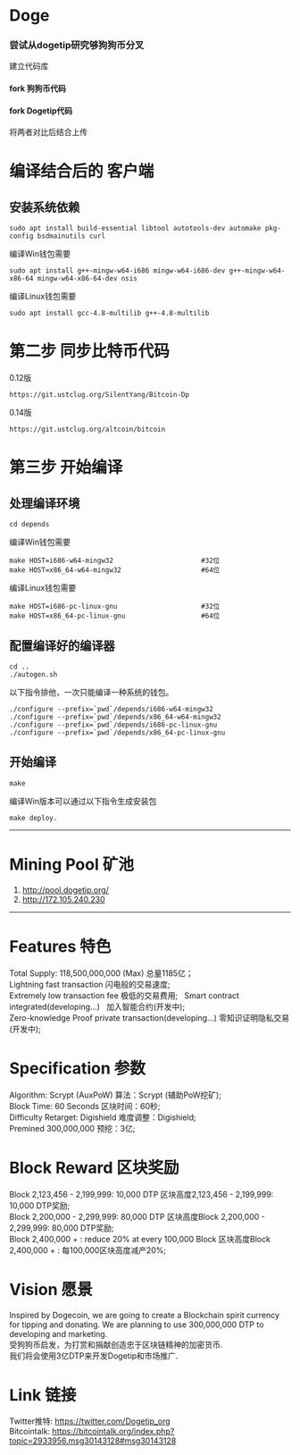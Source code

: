 # Doge
### 尝试从dogetip研究够狗狗币分叉  
建立代码库


#### fork 狗狗币代码
#### fork Dogetip代码
将两者对比后结合上传

# 编译结合后的 客户端
## 安装系统依赖

    sudo apt install build-essential libtool autotools-dev automake pkg-config bsdmainutils curl
编译Win钱包需要
    
    sudo apt install g++-mingw-w64-i686 mingw-w64-i686-dev g++-mingw-w64-x86-64 mingw-w64-x86-64-dev nsis
编译Linux钱包需要
    
    sudo apt install gcc-4.8-multilib g++-4.8-multilib
# 第二步 同步比特币代码
0.12版
    
    https://git.ustclug.org/SilentYang/Bitcoin-Dp
0.14版
    
    https://git.ustclug.org/altcoin/bitcoin
# 第三步 开始编译
## 处理编译环境

    cd depends
编译Win钱包需要
    
    make HOST=i686-w64-mingw32                      #32位
    make HOST=x86_64-w64-mingw32                    #64位
编译Linux钱包需要
    
    make HOST=i686-pc-linux-gnu                     #32位
    make HOST=x86_64-pc-linux-gnu                   #64位
## 配置编译好的编译器

    cd ..
    ./autogen.sh
以下指令排他，一次只能编译一种系统的钱包。

    ./configure --prefix=`pwd`/depends/i686-w64-mingw32
    ./configure --prefix=`pwd`/depends/x86_64-w64-mingw32
    ./configure --prefix=`pwd`/depends/i686-pc-linux-gnu
    ./configure --prefix=`pwd`/depends/x86_64-pc-linux-gnu
## 开始编译
    
    make

编译Win版本可以通过以下指令生成安装包

    make deploy.



----------------------------------------------------------------------------------------------------------------------------------------

# Mining Pool 矿池  
1. http://pool.dogetip.org/     
2. http://172.105.240.230


----------------------------------------------------------------------------------------------------------------------------------------

# Features 特色

Total Supply: 118,500,000,000 (Max)  总量1185亿；  
Lightning fast transaction  闪电般的交易速度;      
Extremely low transaction fee  极低的交易费用;               
Smart contract integrated(developing...)   加入智能合约(开发中);     
Zero-knowledge Proof private transaction(developing...)   零知识证明隐私交易(开发中);       

# Specification 参数
Algorithm: Scrypt (AuxPoW)  算法：Scrypt (辅助PoW挖矿);    
Block Time: 60 Seconds  区块时间：60秒;     
Difficulty Retarget: Digishield  难度调整：Digishield;    
Premined 300,000,000  预挖：3亿;    

# Block Reward 区块奖励 
Block 2,123,456 - 2,199,999: 10,000 DTP  区块高度2,123,456 - 2,199,999: 10,000 DTP奖励;    
Block 2,200,000 - 2,299,999: 80,000 DTP  区块高度Block 2,200,000 - 2,299,999: 80,000 DTP奖励;    
Block 2,400,000 + :  reduce 20%  at every 100,000 Block  区块高度Block 2,400,000 + :  每100,000区块高度减产20%;    



# Vision 愿景
Inspired by Dogecoin, we are going to create a Blockchain spirit currency for tipping  and donating.
We are planning to use 300,000,000 DTP to developing and marketing.   
受狗狗币启发，为打赏和捐献创造忠于区块链精神的加密货币.  
我们将会使用3亿DTP来开发Dogetip和市场推广.  


# Link 链接
Twitter推特: https://twitter.com/Dogetip_org    
Bitcointalk: https://bitcointalk.org/index.php?topic=2933956.msg30143128#msg30143128
